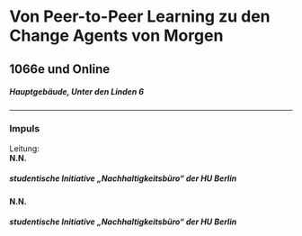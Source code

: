 # Von Peer-to-Peer Learning zu den Change Agents von Morgen  
## 1066e und Online  
##### Hauptgebäude, Unter den Linden 6
---
### Impuls
Leitung: \
**N.N.**  
#####  studentische Initiative „Nachhaltigkeitsbüro“ der HU Berlin
**N.N.**  
#####  studentische Initiative „Nachhaltigkeitsbüro“ der HU Berlin
